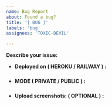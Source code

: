 ```yaml
---
name: Bug Report
about: Found a bug?
title: '[ BUG ]'
labels: 'bug'
assignees: 'TOXIC-DEVIL'

---
```


**Describe your issue:**


- **Deployed on ( HEROKU / RAILWAY ) :** 
###
- **MODE ( PRIVATE / PUBLIC ) :** 
###
- **Upload screenshots: ( OPTIONAL ) :**
